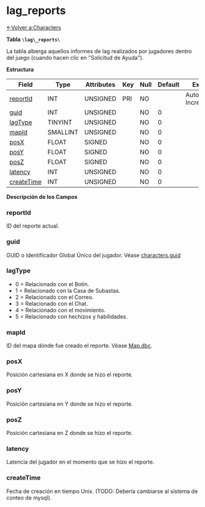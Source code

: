 # lag\_reports

[<-Volver a:Characters](database-characters.md)

**Tabla `\lag\_reports\`**

La tabla alberga aquellos informes de lag realizados por jugadores dentro del juego (cuando hacen clic en "Solicitud de Ayuda").

**Estructura**

| Field           | Type     | Attributes | Key | Null | Default | Extra          | Comment |
| --------------- | -------- | ---------- | --- | ---- | ------- | -------------- | ------- |
| [reportId][1]   | INT      | UNSIGNED   | PRI | NO   |         | Auto Increment |         |
| [guid][2]       | INT      | UNSIGNED   |     | NO   | 0       |                |         |
| [lagType][3]    | TINYINT  | UNSIGNED   |     | NO   | 0       |                |         |
| [mapId][4]      | SMALLINT | UNSIGNED   |     | NO   | 0       |                |         |
| [posX][5]       | FLOAT    | SIGNED     |     | NO   | 0       |                |         |
| [posY][6]       | FLOAT    | SIGNED     |     | NO   | 0       |                |         |
| [posZ][7]       | FLOAT    | SIGNED     |     | NO   | 0       |                |         |
| [latency][8]    | INT      | UNSIGNED   |     | NO   | 0       |                |         |
| [createTime][9] | INT      | UNSIGNED   |     | NO   | 0       |                |         |

[1]: #reportid
[2]: #guid
[3]: #lagtype
[4]: #mapid
[5]: #posx
[6]: #posy
[7]: #posz
[8]: #latency
[9]: #createtime

**Descripción de los Campos**

### reportId

ID del reporte actual.

### guid

GUID o Identificador Global Único del jugador. Véase [characters.guid](characters#guid)

### lagType

* 0 = Relacionado con el Botín.
* 1 = Relacionado con la Casa de Subastas.
* 2 = Relacionado con el Correo.
* 3 = Relacionado con el Chat.
* 4 = Relacionado con el movimiento.
* 5 = Relacionado con hechizos y habilidades.

### mapId

ID del mapa dónde fue creado el reporte. Véase [Map.dbc](map).

### posX

Posición cartesiana en X donde se hizo el reporte.

### posY

Posición cartesiana en Y donde se hizo el reporte.

### posZ

Posición cartesiana en Z donde se hizo el reporte.

### latency

Latencia del jugador en el momento que se hizo el reporte.

### createTime

Fecha de creación en tiempo Unix. (TODO: Debería cambiarse al sistema de conteo de mysql).
